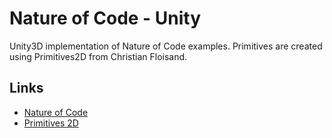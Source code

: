 # Nature of Code - Unity

Unity3D implementation of Nature of Code examples. Primitives are created using Primitives2D from Christian Floisand.

## Links

* [Nature of Code](http://natureofcode.com/)
* [Primitives 2D](https://github.com/cfloisand/primitives2d-unity)
